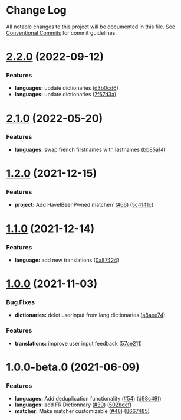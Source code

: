 # Change Log

All notable changes to this project will be documented in this file.
See [Conventional Commits](https://conventionalcommits.org) for commit guidelines.

# [2.2.0](https://github.com/jeromes80/zxcvbn/compare/@zxcvbn-ts/language-fr@2.1.0...@zxcvbn-ts/language-fr@2.2.0) (2022-09-12)


### Features

* **languages:** update dictionaries ([d3b0cd6](https://github.com/jeromes80/zxcvbn/commit/d3b0cd62c020e0a50a6fa3b00bb842d0dd3b1eb8))
* **languages:** update dictionaries ([7f67d3a](https://github.com/jeromes80/zxcvbn/commit/7f67d3a71ef3b1136fc965c21d9febbfa3e74193))





# [2.1.0](https://github.com/jeromes80/zxcvbn/compare/@zxcvbn-ts/language-fr@2.0.1...@zxcvbn-ts/language-fr@2.1.0) (2022-05-20)


### Features

* **languages:** swap french firstnames with lastnames ([bb85a14](https://github.com/jeromes80/zxcvbn/commit/bb85a142ff851b6666561cde542d0136c039bd22))





# [1.2.0](https://github.com/jeromes80/zxcvbn/compare/@zxcvbn-ts/language-fr@1.0.0...@zxcvbn-ts/language-fr@1.2.0) (2021-12-15)


### Features

* **project:** Add HaveIBeenPwned matcherr ([#66](https://github.com/jeromes80/zxcvbn/issues/66)) ([5c4141c](https://github.com/jeromes80/zxcvbn/commit/5c4141cd34f6566fe753ce76572f74bb8229b414))





# [1.1.0](https://github.com/jeromes80/zxcvbn/compare/@zxcvbn-ts/language-fr@1.0.0...@zxcvbn-ts/language-fr@1.1.0) (2021-12-14)


### Features

* **language:** add new translations ([0a87424](https://github.com/jeromes80/zxcvbn/commit/0a874242d139314907d7b33db1cdb85d2363d338))





# [1.0.0](https://github.com/jeromes80/zxcvbn/compare/@zxcvbn-ts/language-fr@1.0.0-beta.0...@zxcvbn-ts/language-fr@1.0.0) (2021-11-03)


### Bug Fixes

* **dictionaries:** delet userInput from lang dictionaries ([a8aee74](https://github.com/jeromes80/zxcvbn/commit/a8aee74aec1e01e8c9948a10be83422ba0ed1fbb))


### Features

* **translations:** improve user input feedback ([57ce211](https://github.com/jeromes80/zxcvbn/commit/57ce211883018e08a454b9dfc1983ac19ced9787))





# 1.0.0-beta.0 (2021-06-09)


### Features

* **languages:** Add deduplication functionality ([#54](https://github.com/jeromes80/zxcvbn/issues/54)) ([d98c49f](https://github.com/jeromes80/zxcvbn/commit/d98c49f11f05109f16ac4d5fbdd8cb1c0805eb1d))
* **languages:** add FR Dictionnary ([#30](https://github.com/jeromes80/zxcvbn/issues/30)) ([502bdcf](https://github.com/jeromes80/zxcvbn/commit/502bdcf007ace72f42ec8aca5e1ea3c69e319483))
* **matcher:** Make matcher customizable  ([#48](https://github.com/jeromes80/zxcvbn/issues/48)) ([8667485](https://github.com/jeromes80/zxcvbn/commit/866748556b576d15266725e44d6c99d38165cc95))
